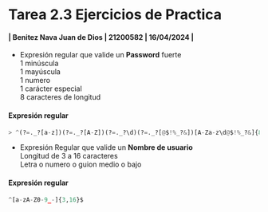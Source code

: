 # Tarea 2.3  Ejercicios de Practica
####  | 			 Benitez Nava Juan de Dios 			 |  21200582  | 16/04/2024  |

- Expresión regular que valide un **Password** fuerte  
  1 minúscula  
1 mayúscula  
1 numero  
1 carácter especial  
8 caracteres de longitud

#### Expresión regular
```python
> ^(?=._?[a-z])(?=._?[A-Z])(?=._?\d)(?=._?[@$!%_?&])[A-Za-z\d@$!%_?&]{8,}$
```
- Expresión Regular que valide un **Nombre de usuario**  
Longitud de 3 a 16 caracteres  
Letra o numero o guion medio o bajo
#### Expresión regular
```python
^[a-zA-Z0-9_-]{3,16}$
```
